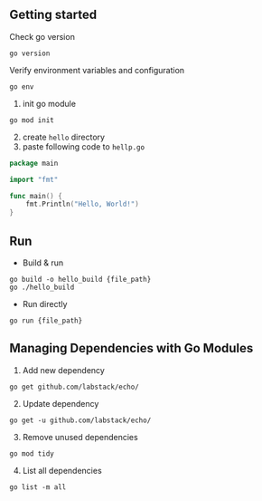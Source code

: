 ## Getting started
Check go version
```shell
go version
```
Verify environment variables and configuration
```shell
go env
```

1. init go module
```shell
go mod init
```
2. create `hello` directory
3. paste following code to `hellp.go`
```go
package main

import "fmt"

func main() {
	fmt.Println("Hello, World!")
}
```

## Run
- Build & run 
```shell
go build -o hello_build {file_path}
go ./hello_build
```
- Run directly
```shell
go run {file_path}
```

## Managing Dependencies with Go Modules
1. Add new dependency
```shell
go get github.com/labstack/echo/
```

2. Update dependency
```shell
go get -u github.com/labstack/echo/
```

3. Remove unused dependencies
```shell
go mod tidy
```

4. List all dependencies
```shell
go list -m all
```
